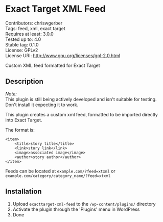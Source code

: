 Exact Target XML Feed
========================

Contributors: chriswgerber  
Tags: feed, xml, exact target  
Requires at least: 3.0.0  
Tested up to: 4.0  
Stable tag: 0.1.0  
License: GPLv2  
License URI: http://www.gnu.org/licenses/gpl-2.0.html  

Custom XML feed formatted for Exact Target

## Description

*Note:*  
This plugin is still being actively developed and isn't suitable for testing. Don't install it expecting it to work.

This plugin creates a custom xml feed, formatted to be imported directly into Exact Target.

The format is: 

````
<item> 
    <title>story title</title> 
    <link>story link</link> 
    <image>associated image</image> 
    <author>story author</author> 
</item> 
````

Feeds can be located at `example.com/?feed=xtxml` or `example.com/category/category_name/?feed=xtxml`

## Installation

1. Upload `exacttarget-xml-feed` to the `/wp-content/plugins/` directory
2. Activate the plugin through the 'Plugins' menu in WordPress
3. Done